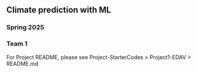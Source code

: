 ## Climate prediction with ML
### Spring 2025
### Team 1
For Project README, please see Project-StarterCodes > Project1-EDAV > README.md
